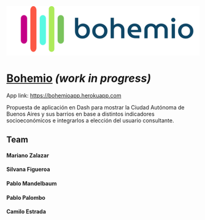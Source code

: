 ![](https://github.com/caestradaa/bohemio_dash_app/blob/main/assets/logo.svg)

# [Bohemio](https://bohemioapp.herokuapp.com/) *(work in progress)*

App link: https://bohemioapp.herokuapp.com

Propuesta de aplicación en Dash para mostrar la Ciudad Autónoma de Buenos Aires y sus barrios en base a distintos indicadores socioeconómicos e integrarlos a elección del usuario consultante.

## Team

#### Mariano Zalazar  
#### Silvana Figueroa  
#### Pablo Mandelbaum  
#### Pablo Palombo  
#### Camilo Estrada  
